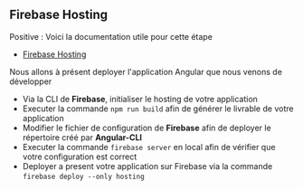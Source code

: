 ## Firebase Hosting

Positive
: Voici la documentation utile pour cette étape

- [Firebase Hosting](https://firebase.google.com/docs/hosting/)

Nous allons à présent deployer l'application Angular que nous venons de développer

- Via la CLI de **Firebase**, initialiser le hosting de votre application
- Executer la commande `npm run build` afin de générer le livrable de votre application
- Modifier le fichier de configuration de **Firebase** afin de deployer le répertoire créé par **Angular-CLI**
- Executer la commande `firebase server` en local afin de vérifier que votre configuration est correct
- Deployer a present votre application sur Firebase via la commande `firebase deploy --only hosting`

